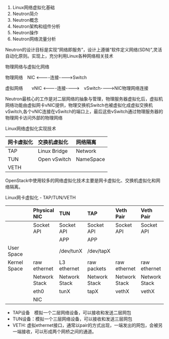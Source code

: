 1. Linux网络虚拟化基础
2. Neutron简介
3. Neutron概念
4. Neutron架构和组件分析
5. Neutron操作
6. Neutron网络流量分析

Neutron的设计目标是实现“网络即服务”，设计上遵循“软件定义网络(SDN)”,灵活自动化原则。实现上，充分利用Linux各种网络相关技术

物理网络与虚拟化网络

物理网络　NIC <----连接---->Switch

虚拟网络　　vNIC <----连接---->　vSwitch---->NIC物理网络连接

Neutron最核心的工作是对二层网络的抽象与管理，物理服务器虚拟化后，虚拟机网络功能由虚拟网卡vNIC提供，物理交换机Switch也被虚拟化成虚拟交换机vSwitch,各个vNIC连接在vSwitch的端口上，最后这些vSwitch通过物理服务器的物理网卡访问外部的物理网络

Linux网络虚拟化实现技术

|网卡虚拟化|交换机虚拟化|网络隔离|
|:---|:---|:---|
|TAP|Linux Bridge|Network|
|TUN|Open vSwitch|NameSpace|
|VETH|||

OpenStack中使用较多的网络虚拟化技术主要是网卡虚拟化、交换机虚拟化和网络隔离。

Linux网卡虚拟化 - TAP/TUN/VETH

|||Physical NIC|TUN|TAP|Veth Pair|Veth Pair|
|:---|:---|:---|:---|:---|:---|:---|
|||Socket API|Socket API|Socket API|Socket API|Socket API|
||||APP|APP|||
|User Space|||/dev/tunX|/dev/tapX|||
|Kernel Space||raw ethernet|L3 ethernet|raw packets|raw ethernet| raw ethernet|
|||Network Stack|Network Stack|Network Stack|Network Stack|Network Stack|
|||eth0|tunX|tapX|vethX|vethX|
|||NIC|||||

- TAP设备　模拟一个二层网络设备，可以接收和发送二层网包
- TUN设备：模拟一个三层网络设备，可以接收和发送三层网包
- VETH: 虚拟ethernet接口，通常以pair的方式出现，一端发出的网包，会被另一端接收，可以形成两个网桥之间的通道。

